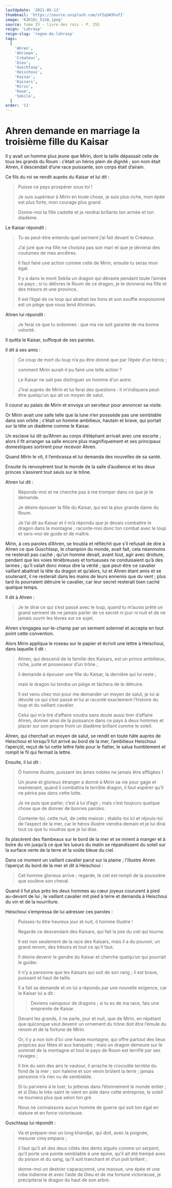 ```yaml
---
lastUpdate: '2021-05-13'
thumbnail: 'https://source.unsplash.com/sYIqGW3hufI'
image: 'K2K1Ec_51SA.jpeg'
source: tome IV - livre des rois - P. 255
reign: 'Lohrasp'
reign-slug: 'regne-de-lohrasp'
tags:
  [
    'Ahren',
    'Ahriman',
    'Créateur',
    'Dieu',
    'Guschtasp',
    'Heischoui',
    'Kaisar',
    'Kaisars',
    'Mirin',
    'Roum',
    'Sekila',
  ]
order: '11'
---
```


# Ahren demande en marriage la troisième fille du Kaisar

Il y avait un homme plus jeune que Mirin, dont la taille dépassait celle de tous les grands du Roum : c’était un héros plein de dignité ; son nom était Ahren, il descendait d’une race puissante, son corps était d’airain.

Ce fils du roi se rendit auprès du Kaisar et lui dit :

> Puisse ce pays prospérer sous toi !
>
> Je suis supérieur à Mirin en toute chose, je suis plus riche, mon épée est plus forte, mon courage plus grand.
>
> Donne-moi ta fille cadette et je rendrai brillants ton armée et ton diadème.

Le Kaisar répondit :

> Tu as peut-être entendu quel serment j’ai fait devant le Créateur.
>
> J’ai juré que ma fille ne choisira pas son mari et que je dévierai des coutumes de mes ancêtres.
>
> Il faut faire une action comme celle de Mirin, ensuite tu seras mon égal.
>
> Il y a dans le mont Sekila un dragon qui dévaste pendant toute l’année ce pays ; si tu délivres le Roum de ce dragon, je te donnerai ma fille et des trésors et une province.
>
> Il est l’égal de ce loup qui abattait les lions et son souffle empoisonné est un piège que nous tend Ahriman.

Ahren lui répondit :

> Je ferai ce que tu ordonnes : que ma vie soit garante de ma bonne volonté.

Il quitta le Kaisar, suffoqué de ses paroles.

Il dit à ses amis :

> Ce coup de mort du loup n’a pu être donné que par l’épée d’un héros ;
>
> comment Mirin aurait-il pu faire une telle action ?
>
> Le Kaisar ne sait pas distinguer un homme d’un autre.
>
> J’irai auprès de Mirin et lui ferai des questions : il m’indiquera peut-être quelqu’un qui ait un moyen de salut.

Il courut au palais de Mirin et envoya un serviteur pour annoncer sa visite.

Or Mirin avait une salle telle que la lune n’en posssède pas une semblable dans son orbite ; c’était un homme ambitieux, hautain et brave, qui portait sur la tête un diadème comme le Kaisar.

Un esclave lui dit qu’Ahren au corps d’éléphant arrivait avec une escorte ; alors il fit arranger sa salle encore plus magnifiquement et ses principaux domestiques sortirent pour recevoir Ahren.

Quand Mirin le vit, il l’embrassa et lui demanda des nouvelles de sa santé.

Ensuite ils renvoyèrent tout le monde de la salle d’audience et les deux princes s’assirent tout seuls sur le trône.

Ahren lui dit :

> Réponds-moi et ne cherche pas à me tromper dans ce que je te demande.
>
> Je désire épouser la fille du Kaisar, qui est la plus grande dame du Roum.
>
> Je l’ai dit au Kaisar et il m’a répondu que je devais combattre le dragon dans la montagne ; raconte-moi donc ton combat avec le loup et sers-moi de guide et de maître.

Mirin, à ces paroles d’Ahren, se troubla et réfléchit que s’il refusait de dire à Ahren ce que Guschtasp, le champion du monde, avait fait, cela néanmoins ne resterait pas caché ; qu’un homme devait, avant tout, agir avec droiture, pendant que les voies ténébreuses et tortueuses ne conduisaient qu’à des larmes ; qu’il valait donc mieux dire la vérité ; que peut-être ce cavalier vaillant abattrait la tête du dragon et qu’alors, lui et Ahren étant amis et se soutenant, il ne resterait dans les mains de leurs ennemis que du vent ; plus tard ils pourraient détruire le cavalier, car leur secret resterait bien caché quelque temps.

Il dit à Ahren :

> Je te dirai ce qui s’est passé avec le loup, quand tu m’auras prêté un grand serment de ne jamais parler de ce secret ni jour ni nuit et de ne jamais ouvrir les lèvres sur ce sujet.

Ahren s’engagea sur-le-champ par un serment solennel et accepta en tout point cette convention.

Alors Mirin appliqua le roseau sur le papier et écrivit une lettre à Heischoui, dans laquelle il dit :

> Ahren, qui descend de la famille des Kaisars, est un prince ambitieux, riche, juste et possesseur d’un trône ;
>
> il demande à épouser une fille du Kaisar, la dernière qui lui reste ;
>
> mais le dragon lui tendra un piège et tâchera de le détruire.
>
> Il est venu chez moi pour me demander un moyen de salut, je lui ai dévoilé ce qui s’est passé et lui ai raconté exactement l’histoire du loup et du vaillant cavalier.
>
> Celui qui m’a tiré d’affaire voudra sans doute aussi tirer d’affaire Ahren, donner ainsi de la puissance dans ce pays à deux hommes et placer sur son propre front un diadème brillant comme le soleil.

Ahren, qui cherchait un moyen de salut, se rendit en toute hâte auprès de Heischoui et lorsqu’il fut arrivé au bord de la mer, l’ambitieux Heischoui l’aperçût, reçut de lui cette lettre faite pour le flatter, le salua humblement et rompit le fil qui fermait la lettre.

Ensuite, il lui dit :

> Ô homme illustre, puissent les âmes nobles ne jamais être affligées !
>
> Un jeune et glorieux étranger a donné à Mirin sa vie pour gage et maintenant, quand il combattra le terrible dragon, il faut espérer qu’il ne périra pas dans cette lutte.
>
> Je ne puis que parler, c’est à lui d’agir ; mais c’est toujours quelque chose que de donner de bonnes paroles.
>
> Contente-toi, cette nuit, de cette maison ; établis-toi ici et réjouis-toi de l’aspect de la mer, car le héros illustre viendra demain et je lui dirai tout ce que tu voudras que je lui dise.

Ils placèrent des flambeaux sur le bord de la mer et se mirent à manger et à boire du vin jusqu’à ce que les lueurs du matin se répandissent du soleil sur la surface verte de la terre et la voûte bleue du ciel.

Dans ce moment un vaillant cavalier parut sur la plaine ; l’illustre Ahren l’aperçut du bord de la mer et dit à Heischoui :

> Cet homme glorieux arrive ; regarde, le ciel est rempli de la poussière que soulève son cheval.

Quand il fut plus près les deux hommes au cœur joyeux coururent à pied au-devant de lui ; le vaillant cavalier mit pied à terre et demanda à Heischoui du vin et de la nourriture.

Heischoui s’empressa de lui adresser ces paroles :

> Puisses-tu être heureux jour et nuit, ô homme illustre !
>
> Regarde ce descendant des Kaisars, qui fait la joie du ciel qui tourne.
>
> Il est non seulement de la race des Kaisars, mais il a du pouvoir, un grand renom, des trésors et tout ce qu’il faut.
>
> Il désire devenir le gendre du Kaisar et cherche quelqu’un qui pourrait le guider.
>
> Il n’y a personne que les Kaisars qui soit de son rang ; il est brave, puissant et haut de taille.
>
> Il a fait sa demande et on lui a répondu par une nouvelle exigence, car le Kaisar lui a dit :
>
> > Deviens vainqueur de dragons ; si tu es de ma race, fais une empreinte de Kaisar.
>
> Devant les grands, il ne parle, jour et nuit, que de Mirin, en répétant que quiconque veut devenir un ornement du trône doit être l’émule du renom et de la fortune de Mirin.
>
> Or, il y a non loin d’ici une haute montagne, qui offre partout des lieux propices aux fêtes et aux banquets ; mais un dragon demeure sur le sommet de la montagne et tout le pays de Roum est terrifié par ses ravages ;
>
> Il tire du sein des airs le vautour, il arrache le crocodile terrible du fond de la mer ; son haleine et son venin brûlent la terre ; jamais personne n’a rien vu de semblable.
>
> Si tu parviens à le tuer, tu jetteras dans l’étonnement le monde entier ; et si Dieu le très-saint te vient en aide dans cette entreprise, le soleil ne tournera plus que selon ton gré.
>
> Nous ne connaissons aucun homme de guerre qui soit ton égal en stature et en force victorieuse.

Guschtasp lui répondit :

> Va et prépare-moi un long khandjar, qui doit, avec la poignée, mesurer cinq empans ;
>
> il faut qu’il ait des deux côtés des dents aiguës comme un serpent, qu’il porte une pointe semblable à une épine, qu’il ait été trempé avec du poison et du sang, qu’il soit tranchant et d’un poli brillant ;
>
> donne-moi un destrier caparaçonné, une massue, une épée et une robe indienne et avec l’aide de Dieu et de ma fortune victorieuse, je précipiterai le dragon du haut de son arbre.
